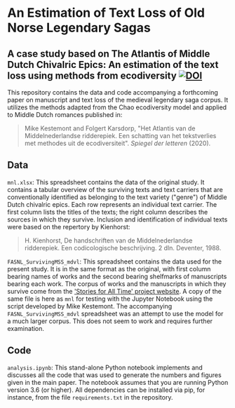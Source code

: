 # An Estimation of Text Loss of Old Norse Legendary Sagas
## A case study based on The Atlantis of Middle Dutch Chivalric Epics: An estimation of the text loss using methods from ecodiversity [![DOI](https://zenodo.org/badge/DOI/10.5281/zenodo.3701587.svg)](https://zenodo.org/record/3701587)

This repository contains the data and code accompanying a forthcoming paper on manuscript and text loss of the medieval legendary saga corpus. It utilizes the methods adapted from the Chao ecodiversity model and applied to Middle Dutch romances published in:

> Mike Kestemont and Folgert Karsdorp, "Het Atlantis van de Middelnederlandse ridderepiek. Een schatting van het tekstverlies met methodes uit de ecodiversiteit". *Spiegel der letteren* (2020).

## Data
`mnl.xlsx`: This spreadsheet contains the data of the original study. It contains a tabular overview of the surviving texts and text carriers that are conventionally identified as belonging to the text variety ("genre") of Middle Dutch chivalric epics. Each row represents an individual text carrier. The first column lists the titles of the texts; the right column describes the sources in which they survive. Inclusion and identification of individual texts were based on the repertory by Kienhorst:

> H. Kienhorst, De handschriften van de Middelnederlandse ridderepiek. Een codicologische beschrijving. 2 dln. Deventer, 1988.

`FASNL_SurvivingMSS_mdvl`: This spreadsheet contains the data used for the present study. It is in the same format as the original, with first column bearing names of works and the second bearing shelfmarks of manuscripts bearing each work. The corpus of works and the manuscripts in which they survive come from the <a href="http://fasnl.ku.dk/">'Stories for All Time' project website</a>. A copy of the same file is here as `mnl` for testing with the Jupyter Notebook using the script developed by Mike Kestemont. The accompanying `FASNL_SurvivingMSS_mdvl` spreadsheet was an attempt to use the model for a much larger corpus. This does not seem to work and requires further examination.

## Code
`analysis.ipynb`: This stand-alone Python notebook implements and discusses all the code that was used to generate the numbers and figures given in the main paper. The notebook assumes that you are running Python version 3.6 (or higher). All dependencies can be installed via pip, for instance, from the file `requirements.txt` in the repository.
